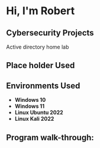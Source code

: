 <h1>Hi, I'm Robert</h1>



<h2>Cybersecurity Projects</h2>
Active directory home lab


<h2>Place holder Used</h2>




<h2>Environments Used </h2>

- <b>Windows 10</b> 
- <b>Windows 11</b>
- <b>Linux Ubuntu 2022<b/>
- <b>Linux Kali 2022<b/>
<h2>Program walk-through:</h2>

